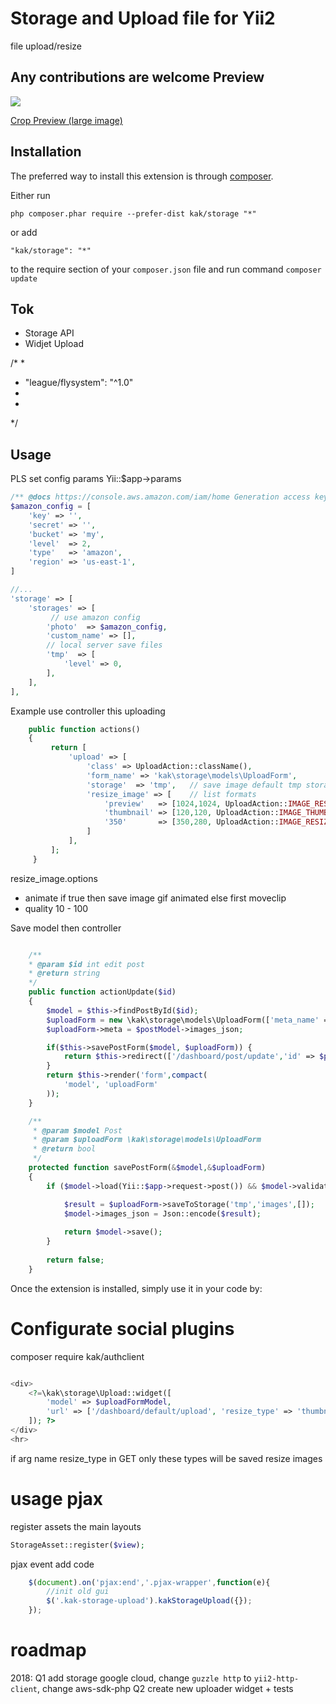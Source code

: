 Storage and Upload file for Yii2
============
file upload/resize

Any contributions are welcome
Preview
-----------
<img src="https://lh3.googleusercontent.com/--sDmh3Ca8UA/VbXsQf_UxoI/AAAAAAAAADo/STR3DrTrdDU/s477-Ic42/PreviewUpload.png">

<a href="https://picasaweb.google.com/104329650875154427869/KakGithub#6176102228563362898" target="_blank">Crop Preview (large image)<a>

Installation
------------

The preferred way to install this extension is through [composer](http://getcomposer.org/download/).

Either run
```
php composer.phar require --prefer-dist kak/storage "*"
```

or add

```
"kak/storage": "*"
```
to the require section of your `composer.json` file and run command `composer update`



Tok
-----

* Storage API
* Widjet Upload










/*
* 
*    "league/flysystem": "^1.0"
*
*
*/




Usage
-----
PLS set config params Yii::$app->params


```php
/** @docs https://console.aws.amazon.com/iam/home Generation access key and secret */
$amazon_config = [
    'key' => '', 
    'secret' => '',
    'bucket' => 'my',
    'level'  => 2,
    'type'   => 'amazon',
    'region' => 'us-east-1',
]

//...
'storage' => [
    'storages' => [
         // use amazon config
        'photo'  => $amazon_config,
        'custom_name' => [],
        // local server save files
        'tmp'  => [       
            'level' => 0,
        ],
    ],
],

```

Example use controller this uploading

```php
    public function actions()
    {
         return [
             'upload' => [
                 'class' => UploadAction::className(),
                 'form_name' => 'kak\storage\models\UploadForm',
                 'storage'  => 'tmp',   // save image default tmp storage
                 'resize_image' => [    // list formats
                     'preview'   => [1024,1024, UploadAction::IMAGE_RESIZE, 'options' => [] ],
                     'thumbnail' => [120,120, UploadAction::IMAGE_THUMB],
                     '350'       => [350,280, UploadAction::IMAGE_RESIZE],
                 ]
             ],
         ];
     }
```

resize_image.options 
- animate if true then save image gif animated else first moveclip
- quality 10 - 100

Save model then controller
```php

    /**
    * @param $id int edit post
    * @return string
    */         
    public function actionUpdate($id)
    {
        $model = $this->findPostById($id);
        $uploadForm = new \kak\storage\models\UploadForm(['meta_name' => 'image_base']);
        $uploadForm->meta = $postModel->images_json;

        if($this->savePostForm($model, $uploadForm)) {
            return $this->redirect(['/dashboard/post/update','id' => $postModel->id]);
        }
        return $this->render('form',compact(
            'model', 'uploadForm'
        ));
    }

    /**
     * @param $model Post
     * @param $uploadForm \kak\storage\models\UploadForm
     * @return bool
     */
    protected function savePostForm(&$model,&$uploadForm)
    {
        if ($model->load(Yii::$app->request->post()) && $model->validate()) {

            $result = $uploadForm->saveToStorage('tmp','images',[]);
            $model->images_json = Json::encode($result);
            
            return $model->save();
        }
        
        return false;
    }
```

Once the extension is installed, simply use it in your code by:


Configurate social plugins 
=========
composer require kak/authclient

```

```




```php
<div>
    <?=\kak\storage\Upload::widget([
        'model' => $uploadFormModel,
        'url' => ['/dashboard/default/upload', 'resize_type' => 'thumbnail,350']    
    ]); ?>
</div>
<hr>
```
if arg name resize_type in GET only these types will be saved resize images

usage pjax
==========

register assets the main layouts  
```php
StorageAsset::register($view);
```
pjax event add code
```js
    $(document).on('pjax:end','.pjax-wrapper',function(e){
        //init old gui
        $('.kak-storage-upload').kakStorageUpload({});
    });
```


roadmap
==========
2018: 
Q1 add storage google cloud, change `guzzle http` to `yii2-http-client`, change aws-sdk-php
Q2 create new uploader widget + tests
